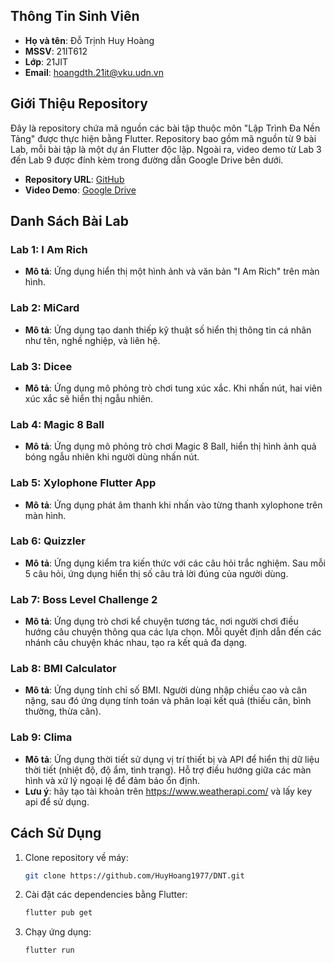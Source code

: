 ## Thông Tin Sinh Viên
- **Họ và tên**: Đỗ Trịnh Huy Hoàng
- **MSSV**: 21IT612
- **Lớp**: 21JIT
- **Email**: hoangdth.21it@vku.udn.vn

## Giới Thiệu Repository
Đây là repository chứa mã nguồn các bài tập thuộc môn "Lập Trình Đa Nền Tảng" được thực hiện bằng Flutter. Repository bao gồm mã nguồn từ 9 bài Lab, mỗi bài tập là một dự án Flutter độc lập. Ngoài ra, video demo từ Lab 3 đến Lab 9 được đính kèm trong đường dẫn Google Drive bên dưới.

- **Repository URL**: [GitHub](https://github.com/HuyHoang1977/DNT)
- **Video Demo**: [Google Drive](https://drive.google.com/drive/folders/1q4hAZ34ULN6Am0Jwif2WPv26VCejFzC_?usp=sharing)

## Danh Sách Bài Lab

### Lab 1: I Am Rich
- **Mô tả**: Ứng dụng hiển thị một hình ảnh và văn bản "I Am Rich" trên màn hình.
### Lab 2: MiCard
- **Mô tả**: Ứng dụng tạo danh thiếp kỹ thuật số hiển thị thông tin cá nhân như tên, nghề nghiệp, và liên hệ.
### Lab 3: Dicee
- **Mô tả**: Ứng dụng mô phỏng trò chơi tung xúc xắc. Khi nhấn nút, hai viên xúc xắc sẽ hiển thị ngẫu nhiên.
### Lab 4: Magic 8 Ball
- **Mô tả**: Ứng dụng mô phỏng trò chơi Magic 8 Ball, hiển thị hình ảnh quả bóng ngẫu nhiên khi người dùng nhấn nút.
### Lab 5: Xylophone Flutter App
- **Mô tả**: Ứng dụng phát âm thanh khi nhấn vào từng thanh xylophone trên màn hình.
### Lab 6: Quizzler
- **Mô tả**: Ứng dụng kiểm tra kiến thức với các câu hỏi trắc nghiệm. Sau mỗi 5 câu hỏi, ứng dụng hiển thị số câu trả lời đúng của người dùng.
### Lab 7: Boss Level Challenge 2
- **Mô tả**: Ứng dụng trò chơi kể chuyện tương tác, nơi người chơi điều hướng câu chuyện thông qua các lựa chọn. Mỗi quyết định dẫn đến các nhánh câu chuyện khác nhau, tạo ra kết quả đa dạng.
### Lab 8: BMI Calculator
- **Mô tả**: Ứng dụng tính chỉ số BMI. Người dùng nhập chiều cao và cân nặng, sau đó ứng dụng tính toán và phân loại kết quả (thiếu cân, bình thường, thừa cân).
### Lab 9: Clima
- **Mô tả**: Ứng dụng thời tiết sử dụng vị trí thiết bị và API để hiển thị dữ liệu thời tiết (nhiệt độ, độ ẩm, tình trạng). Hỗ trợ điều hướng giữa các màn hình và xử lý ngoại lệ để đảm bảo ổn định.
- **Lưu ý**: hãy tạo tài khoản trên https://www.weatherapi.com/ và lấy key api để sử dụng.
## Cách Sử Dụng
1. Clone repository về máy:
   ```bash
   git clone https://github.com/HuyHoang1977/DNT.git
   ```
2. Cài đặt các dependencies bằng Flutter:
   ```bash
   flutter pub get
   ```
3. Chạy ứng dụng:
   ```bash
   flutter run
   ```
